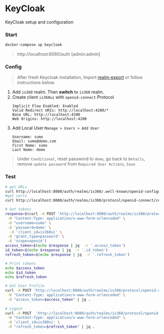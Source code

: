 KeyCloak
========
KeyCloak setup and configuration 

### Start
```bash
docker-compose up keycloak
```
> http://localhost:8080/auth   [admin:admin] 

### Config
> After fresh Keycloak installation, Import [realm-export](./realm-export.json) or follow instructions below. 

1. Add `is360` realm. Then **switch** to `is360` realm.
2. Create client `is360ui` with `openid-connect` Protocol
    ```
    Implicit Flow Enabled: Enabled
    Valid Redirect URIs: http://localhost:4200/*
    Base URL: http://localhost:4200
    Web Origins: http://localhost:4200
    ```
3. Add Local User `Manage > Users > Add User`
    ```
    Username: sumo
    Email: sumo@demo.com
    First Name: sumo
    Last Name: demo
    ```
> Under `Conditional`, reset password to `demo`, go back to `Details`, remove `update password` from  `Required User Actions`, `Save`

### Test

```bash
# get URLs
curl http://localhost:8080/auth/realms/is360/.well-known/openid-configuration | jq .
#get certs
curl http://localhost:8080/auth/realms/is360/protocol/openid-connect/certs | jq .

# Get tokens
response=$(curl -X POST 'http://localhost:8080/auth/realms/is360/protocol/openid-connect/token' \
 -H "Content-Type: application/x-www-form-urlencoded" \
 -d "username=sumo" \
 -d 'password=demo' \
  -d 'client_id=is360ui' \
 -d 'grant_type=password' \
 -d 'scope=openid')
access_token=$(echo $response | jq  -r '.access_token')
id_token=$(echo $response | jq  -r '.id_token')
refresh_token=$(echo $response | jq  -r '.refresh_token')

# Print tokens
echo $access_token
echo $id_token
echo $refresh_token

# Get User Profile
curl -X POST 'http://localhost:8080/auth/realms/is360/protocol/openid-connect/userinfo' \
 -H "Content-Type: application/x-www-form-urlencoded" \
 -d "access_token=$access_token" | jq .
 
# Logout
curl -X POST  'http://localhost:8080/auth/realms/is360/protocol/openid-connect/logout' \
 -H "Content-Type: application/x-www-form-urlencoded" \
 -d 'client_id=is360ui' \
 -d "refresh_token=$refresh_token" | jq .
 ```
